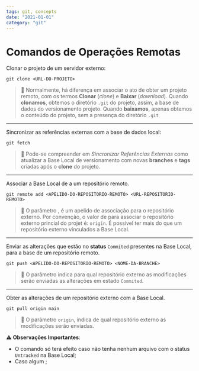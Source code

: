 ```yaml
---
tags: git, concepts
date: "2021-01-01"
category: "git"
---
```


# Comandos de Operações Remotas

Clonar o projeto de um servidor externo:

```console
git clone <URL-DO-PROJETO>                              
```

> :memo: Normalmente, há diferença em associar o ato de obter um projeto remoto, com os termos **Clonar** (*clone*) e **Baixar** (*download*). Quando **clonamos**, obtemos o diretório `.git` do projeto, assim, a base de dados do versionamento projeto. Quando **baixamos**, apenas obtemos o conteúdo do projeto, sem a presença do diretório `.git`

---

Sincronizar as referências externas com a base de dados local:

```console
git fetch                                               
```

> :memo: Pode-se compreender em *Sincronizar Referências Externas* como atualizar a Base Local de versionamento com novas **branches** e **tags** criadas após o **clone** do projeto.

---

Associar a Base Local de a um repositório remoto. 

```console
git remote add <APELIDO-DO-REPOSITORIO-REMOTO> <URL-REPOSITORIO-REMOTO>          
```

> :memo: O parâmetro <APELIDO-DO-REPOSITORIO-REMOTO>, é um apelido de associação para o repositório externo. Por convenção, o valor de para associar o repositório externo princial do projet é: `origin`. É possível ter mais do que um repositório externo vinculados a Base Local. 

---

Enviar as alterações que estão no **status** `Commited` presentes na Base Local, para a base de um repositório remoto.

```console
git push <APELIDO-DO-REPOSITORIO-REMOTO> <NOME-DA-BRANCHE>                                    
```

> :memo: O parâmetro <APELIDO-DO-REPOSITORIO-REMOTO> indica para qual repositório externo as modificações serão enviadas as alterações em estado `Commited`. 

---

Obter as alterações de um repositório externo com a Base Local.

```console
git pull origin main
```

> :memo: O parâmetro `origin`, indica de qual repositório externo as modificações serão enviadas.

:warning: **Observações Importantes**: 

- O comando só terá efeito caso não tenha nenhum arquivo com o status `Untracked` na Base Local;
- Caso algum ;
